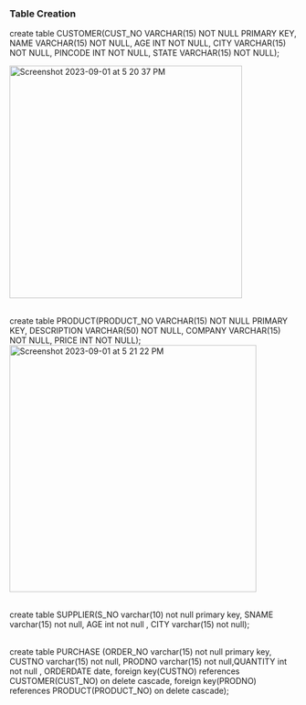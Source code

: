 ### Table Creation
create table CUSTOMER(CUST_NO VARCHAR(15) NOT NULL PRIMARY KEY, NAME VARCHAR(15) NOT NULL, AGE INT NOT NULL, CITY VARCHAR(15) NOT NULL, PINCODE INT NOT NULL, STATE VARCHAR(15) NOT NULL);

<img width="407" alt="Screenshot 2023-09-01 at 5 20 37 PM" src="https://github.com/AnnaTheSloth284/S5_KTU_DBMS_Lab/assets/112563080/792a4013-0e36-4362-b57b-4474f6b4d0d1">

<br>create table PRODUCT(PRODUCT_NO VARCHAR(15) NOT NULL PRIMARY KEY, DESCRIPTION VARCHAR(50) NOT NULL, COMPANY VARCHAR(15) NOT NULL, PRICE INT NOT NULL);
<img width="432" alt="Screenshot 2023-09-01 at 5 21 22 PM" src="https://github.com/AnnaTheSloth284/S5_KTU_DBMS_Lab/assets/112563080/052472cf-5658-4fd1-a332-90f3ad88700c">


<br>create table SUPPLIER(S_NO varchar(10) not null primary key, SNAME varchar(15) not null, AGE int not null , CITY
varchar(15) not null);


<br>create table PURCHASE (ORDER_NO varchar(15) not null primary key, CUSTNO varchar(15) not null, PRODNO varchar(15) not null,QUANTITY int not null , ORDERDATE date, foreign key(CUSTNO) references CUSTOMER(CUST_NO) on delete cascade, foreign key(PRODNO) references PRODUCT(PRODUCT_NO) on delete cascade);
